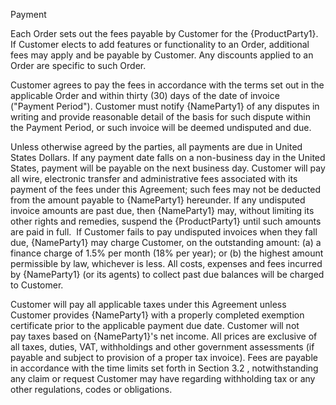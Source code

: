 Payment

Each Order sets out the fees payable by Customer for the {ProductParty1}. If Customer elects to add features or functionality to an Order, additional fees may apply and be payable by Customer. Any discounts applied to an Order are specific to such Order.

Customer agrees to pay the fees in accordance with the terms set out in the applicable Order and within thirty (30) days of the date of invoice ("Payment Period"). Customer must notify {NameParty1} of any disputes in writing and provide reasonable detail of the basis for such dispute within the Payment Period, or such invoice will be deemed undisputed and due.

Unless otherwise agreed by the parties, all payments are due in United States Dollars. If any payment date falls on a non-business day in the United States, payment will be payable on the next business day. Customer will pay all wire, electronic transfer and administrative fees associated with its payment of the fees under this Agreement; such fees may not be deducted from the amount payable to {NameParty1} hereunder. If any undisputed invoice amounts are past due, then {NameParty1} may, without limiting its other rights and remedies, suspend the {ProductParty1} until such amounts are paid in full.  If Customer fails to pay undisputed invoices when they fall due, {NameParty1} may charge Customer, on the outstanding amount: (a) a finance charge of 1.5% per month (18% per year); or (b) the highest amount permissible by law, whichever is less. All costs, expenses and fees incurred by {NameParty1} (or its agents) to collect past due balances will be charged to Customer.

Customer will pay all applicable taxes under this Agreement unless Customer provides {NameParty1} with a properly completed exemption certificate prior to the applicable payment due date. Customer will not pay taxes based on {NameParty1}'s net income. All prices are exclusive of all taxes, duties, VAT, withholdings and other government assessments (if payable and subject to provision of a proper tax invoice). Fees are payable in accordance with the time limits set forth in Section 3.2 , notwithstanding any claim or request Customer may have regarding withholding tax or any other regulations, codes or obligations.

